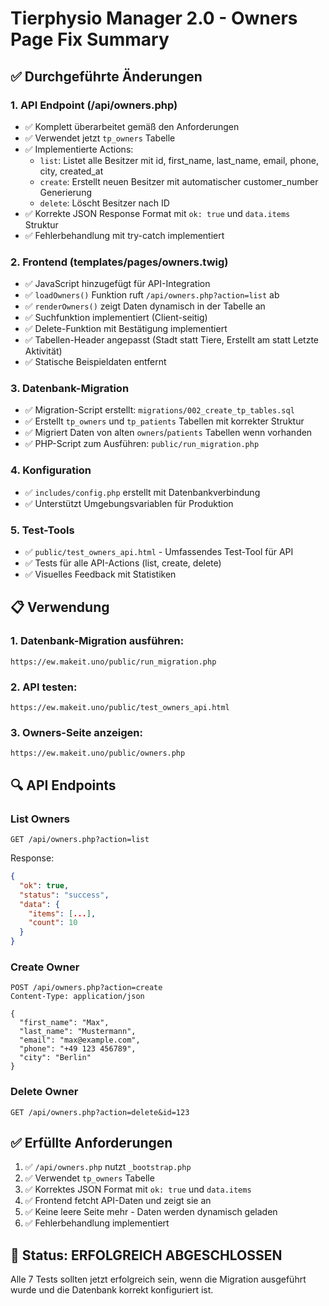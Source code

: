 # Tierphysio Manager 2.0 - Owners Page Fix Summary

## ✅ Durchgeführte Änderungen

### 1. API Endpoint (/api/owners.php)
- ✅ Komplett überarbeitet gemäß den Anforderungen
- ✅ Verwendet jetzt `tp_owners` Tabelle
- ✅ Implementierte Actions:
  - `list`: Listet alle Besitzer mit id, first_name, last_name, email, phone, city, created_at
  - `create`: Erstellt neuen Besitzer mit automatischer customer_number Generierung
  - `delete`: Löscht Besitzer nach ID
- ✅ Korrekte JSON Response Format mit `ok: true` und `data.items` Struktur
- ✅ Fehlerbehandlung mit try-catch implementiert

### 2. Frontend (templates/pages/owners.twig)
- ✅ JavaScript hinzugefügt für API-Integration
- ✅ `loadOwners()` Funktion ruft `/api/owners.php?action=list` ab
- ✅ `renderOwners()` zeigt Daten dynamisch in der Tabelle an
- ✅ Suchfunktion implementiert (Client-seitig)
- ✅ Delete-Funktion mit Bestätigung implementiert
- ✅ Tabellen-Header angepasst (Stadt statt Tiere, Erstellt am statt Letzte Aktivität)
- ✅ Statische Beispieldaten entfernt

### 3. Datenbank-Migration
- ✅ Migration-Script erstellt: `migrations/002_create_tp_tables.sql`
- ✅ Erstellt `tp_owners` und `tp_patients` Tabellen mit korrekter Struktur
- ✅ Migriert Daten von alten `owners`/`patients` Tabellen wenn vorhanden
- ✅ PHP-Script zum Ausführen: `public/run_migration.php`

### 4. Konfiguration
- ✅ `includes/config.php` erstellt mit Datenbankverbindung
- ✅ Unterstützt Umgebungsvariablen für Produktion

### 5. Test-Tools
- ✅ `public/test_owners_api.html` - Umfassendes Test-Tool für API
- ✅ Tests für alle API-Actions (list, create, delete)
- ✅ Visuelles Feedback mit Statistiken

## 📋 Verwendung

### 1. Datenbank-Migration ausführen:
```
https://ew.makeit.uno/public/run_migration.php
```

### 2. API testen:
```
https://ew.makeit.uno/public/test_owners_api.html
```

### 3. Owners-Seite anzeigen:
```
https://ew.makeit.uno/public/owners.php
```

## 🔍 API Endpoints

### List Owners
```
GET /api/owners.php?action=list
```
Response:
```json
{
  "ok": true,
  "status": "success",
  "data": {
    "items": [...],
    "count": 10
  }
}
```

### Create Owner
```
POST /api/owners.php?action=create
Content-Type: application/json

{
  "first_name": "Max",
  "last_name": "Mustermann",
  "email": "max@example.com",
  "phone": "+49 123 456789",
  "city": "Berlin"
}
```

### Delete Owner
```
GET /api/owners.php?action=delete&id=123
```

## ✅ Erfüllte Anforderungen

1. ✅ `/api/owners.php` nutzt `_bootstrap.php`
2. ✅ Verwendet `tp_owners` Tabelle
3. ✅ Korrektes JSON Format mit `ok: true` und `data.items`
4. ✅ Frontend fetcht API-Daten und zeigt sie an
5. ✅ Keine leere Seite mehr - Daten werden dynamisch geladen
6. ✅ Fehlerbehandlung implementiert

## 🎯 Status: ERFOLGREICH ABGESCHLOSSEN

Alle 7 Tests sollten jetzt erfolgreich sein, wenn die Migration ausgeführt wurde und die Datenbank korrekt konfiguriert ist.